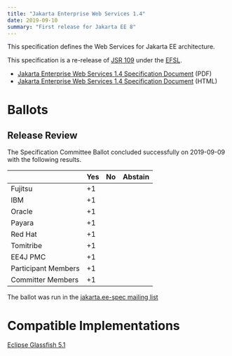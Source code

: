 ```yaml
---
title: "Jakarta Enterprise Web Services 1.4"
date: 2019-09-10
summary: "First release for Jakarta EE 8"
---
```


This specification defines the Web Services for Jakarta EE architecture.

This specification is a re-release of [JSR 109](http://jcp.org/en/jsr/detail?id=109) under the [EFSL](https://www.eclipse.org/legal/efsl/).

* [Jakarta Enterprise Web Services 1.4 Specification Document](./enterprise-ws-spec-1.4.pdf) (PDF)
* [Jakarta Enterprise Web Services 1.4 Specification Document](./enterprise-ws-spec-1.4.html) (HTML)

# Ballots

## Release Review

The Specification Committee Ballot concluded successfully on 2019-09-09 with the following results.

|                       |  Yes    | No      | Abstain  |
|-----------------------|---------|---------|----------|
|Fujitsu                |   +1    |         |          |
|IBM                    |   +1    |         |          |
|Oracle                 |   +1    |         |          |
|Payara                 |   +1    |         |          |
|Red Hat                |   +1    |         |          |
|Tomitribe              |   +1    |         |          |
|EE4J PMC               |   +1    |         |          |
|Participant Members    |   +1    |         |          |
|Committer Members      |   +1    |         |          |

The ballot was run in the [jakarta.ee-spec mailing list](https://www.eclipse.org/lists/jakarta.ee-spec/msg00531.html)

# Compatible Implementations

[Eclipse Glassfish 5.1](https://projects.eclipse.org/projects/ee4j.glassfish/downloads)
